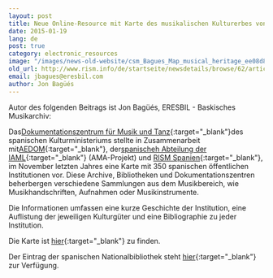 ```yaml
---
layout: post
title: Neue Online-Resource mit Karte des musikalischen Kulturerbes von Spanien
date: 2015-01-19
lang: de
post: true
category: electronic_resources
image: "/images/news-old-website/csm_Bagues_Map_musical_heritage_ee08d8fec7.jpg"
old_url: http://www.rism.info/de/startseite/newsdetails/browse/62/article/64/new-online-resource-with-the-map-of-musical-heritage-in-spain.html
email: jbagues@eresbil.com
author: Jon Bagüés
---
```



Autor des folgenden Beitrags ist Jon Bagüés, ERESBIL - Baskisches Musikarchiv:



Das[Dokumentationszentrum für Musik und Tanz](http://musicadanza.es/){:target="_blank"}des spanischen Kulturministeriums stellte in Zusammenarbeit mit[AEDOM](http://www.aedom.org/){:target="_blank"}, der[spanischeh Abteilung der IAML](http://www.iaml.info/activities/projects/access_to_music_archives){:target="_blank"} (AMA-Projekt) und [RISM Spanien](http://www.rism.info/en/workgroups/spain-barcelona-consejo-superior-de-investigaciones-cientificas-institucion-mila-y-fontanals-u-ei-musicologia/home.html){:target="_blank"}, im November letzten Jahres eine Karte mit 350 spanischen öffentlichen Institutionen vor. Diese Archive, Bibliotheken und Dokumentationszentren beherbergen verschiedene Sammlungen aus dem Musikbereich, wie Musikhandschriften, Aufnahmen oder Musikinstrumente.

Die Informationen umfassen eine kurze Geschichte der Institution, eine Auflistung der jeweiligen Kulturgüter und eine Bibliographie zu jeder Institution.



Die Karte ist [hier](http://musicadanza.es/mapatrimoniomusical/){:target="_blank"} zu finden.

Der Eintrag der spanischen Nationalbibliothek steht [hier](http://musicadanza.es/mapatrimoniomusical/localizacion/?id=115&b=&todos=5&archivos=&bibliotecas=&centros=&museos=&zoom=17&center=40.424919892334906,-3.6908158562209747){:target="_blank"} zur Verfügung.

